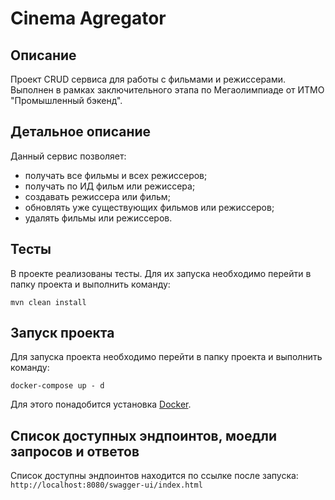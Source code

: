 # Cinema Agregator
## Описание
Проект CRUD сервиса для работы с фильмами и режиссерами. 
Выполнен в рамках заключительного этапа по Мегаолимпиаде от ИТМО "Промышленный бэкенд".

## Детальное описание
Данный сервис позволяет:
- получать все фильмы и всех режиссеров;
- получать по ИД фильм или режиссера;
- создавать режиссера или фильм;
- обновлять уже существующих фильмов или режиссеров;
- удалять фильмы или режиссеров.

## Тесты
В проекте реализованы тесты. Для их запуска необходимо перейти в папку проекта
и выполнить команду:
```shell
mvn clean install
```

## Запуск проекта
Для запуска проекта необходимо перейти в папку проекта и выполнить команду:
```shell
docker-compose up - d
```
Для этого понадобится установка [Docker](https://www.docker.com/).

## Список доступных эндпоинтов, моедли запросов и ответов
Список доступны эндпоинтов находится по ссылке после запуска:
``
http://localhost:8080/swagger-ui/index.html
``